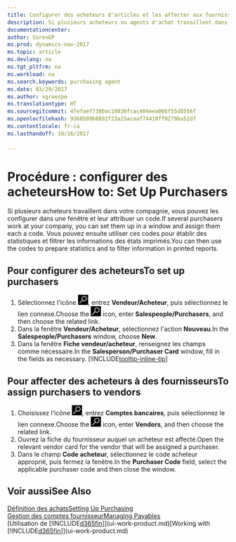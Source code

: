 ```yaml
---
title: Configurer des acheteurs d'articles et les affecter aux fournisseurs
description: Si plusieurs acheteurs ou agents d'achat travaillent dans votre compagnie, vous pouvez les planifier pour l'analyse statistique.
documentationcenter: 
author: SorenGP
ms.prod: dynamics-nav-2017
ms.topic: article
ms.devlang: na
ms.tgt_pltfrm: na
ms.workload: na
ms.search.keywords: purchasing agent
ms.date: 03/29/2017
ms.author: sgroespe
ms.translationtype: HT
ms.sourcegitcommit: 4fefaef7380ac10836fcac404eea006f55d8556f
ms.openlocfilehash: 9368509b8892f23a25acaaf74410ff9279ba52d7
ms.contentlocale: fr-ca
ms.lasthandoff: 10/16/2017

---
```

# <a name="how-to-set-up-purchasers"></a><span data-ttu-id="91cf7-103">Procédure : configurer des acheteurs</span><span class="sxs-lookup"><span data-stu-id="91cf7-103">How to: Set Up Purchasers</span></span>
<span data-ttu-id="91cf7-104">Si plusieurs acheteurs travaillent dans votre compagnie, vous pouvez les configurer dans une fenêtre et leur attribuer un code.</span><span class="sxs-lookup"><span data-stu-id="91cf7-104">If several purchasers work at your company, you can set them up in a window and assign them each a code.</span></span> <span data-ttu-id="91cf7-105">Vous pouvez ensuite utiliser ces codes pour établir des statistiques et filtrer les informations des états imprimés.</span><span class="sxs-lookup"><span data-stu-id="91cf7-105">You can then use the codes to prepare statistics and to filter information in printed reports.</span></span>

## <a name="to-set-up-purchasers"></a><span data-ttu-id="91cf7-106">Pour configurer des acheteurs</span><span class="sxs-lookup"><span data-stu-id="91cf7-106">To set up purchasers</span></span>
1. <span data-ttu-id="91cf7-107">Sélectionnez l'icône ![Page ou état pour la recherche](media/ui-search/search_small.png "icône Page ou état pour la recherche"), entrez **Vendeur/Acheteur**, puis sélectionnez le lien connexe.</span><span class="sxs-lookup"><span data-stu-id="91cf7-107">Choose the ![Search for Page or Report](media/ui-search/search_small.png "Search for Page or Report icon") icon, enter **Salespeople/Purchasers**, and then choose the related link.</span></span>
2. <span data-ttu-id="91cf7-108">Dans la fenêtre **Vendeur/Acheteur**, sélectionnez l'action **Nouveau**.</span><span class="sxs-lookup"><span data-stu-id="91cf7-108">In the **Salespeople/Purchasers** window, choose **New**.</span></span>
3. <span data-ttu-id="91cf7-109">Dans la fenêtre **Fiche vendeur/acheteur**, renseignez les champs comme nécessaire.</span><span class="sxs-lookup"><span data-stu-id="91cf7-109">In the **Salesperson/Purchaser Card** window, fill in the fields as necessary.</span></span> [!INCLUDE[tooltip-inline-tip](includes/tooltip-inline-tip_md.md)]

## <a name="to-assign-purchasers-to-vendors"></a><span data-ttu-id="91cf7-110">Pour affecter des acheteurs à des fournisseurs</span><span class="sxs-lookup"><span data-stu-id="91cf7-110">To assign purchasers to vendors</span></span>
1. <span data-ttu-id="91cf7-111">Choisissez l'icône ![Page ou état pour la recherche](media/ui-search/search_small.png "icône Page ou état pour la recherche"), entrez **Comptes bancaires**, puis sélectionnez le lien connexe.</span><span class="sxs-lookup"><span data-stu-id="91cf7-111">Choose the ![Search for Page or Report](media/ui-search/search_small.png "Search for Page or Report icon") icon, enter **Vendors**, and then choose the related link.</span></span>
2. <span data-ttu-id="91cf7-112">Ouvrez la fiche du fournisseur auquel un acheteur est affecté.</span><span class="sxs-lookup"><span data-stu-id="91cf7-112">Open the relevant vendor card for the vendor that will be assigned a purchaser.</span></span>
3. <span data-ttu-id="91cf7-113">Dans le champ **Code acheteur**, sélectionnez le code acheteur approprié, puis fermez la fenêtre.</span><span class="sxs-lookup"><span data-stu-id="91cf7-113">In the **Purchaser Code** field, select the applicable purchaser code and then close the window.</span></span>

## <a name="see-also"></a><span data-ttu-id="91cf7-114">Voir aussi</span><span class="sxs-lookup"><span data-stu-id="91cf7-114">See Also</span></span>
[<span data-ttu-id="91cf7-115">Définition des achats</span><span class="sxs-lookup"><span data-stu-id="91cf7-115">Setting Up Purchasing</span></span>](purchasing-setup-purchasing.md)  
[<span data-ttu-id="91cf7-116">Gestion des comptes fournisseur</span><span class="sxs-lookup"><span data-stu-id="91cf7-116">Managing Payables</span></span>](payables-manage-payables.md)  
<span data-ttu-id="91cf7-117">[Utilisation de [!INCLUDE[d365fin](includes/d365fin_md.md)]](ui-work-product.md)</span><span class="sxs-lookup"><span data-stu-id="91cf7-117">[Working with [!INCLUDE[d365fin](includes/d365fin_md.md)]](ui-work-product.md)</span></span>

